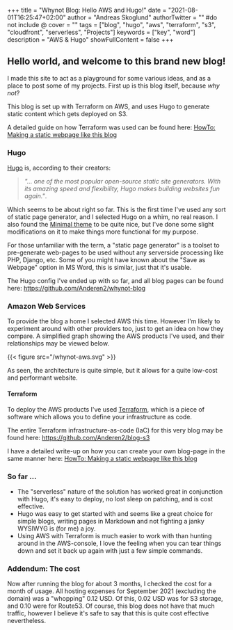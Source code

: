 +++
title = "Whynot Blog: Hello AWS and Hugo!"
date = "2021-08-01T16:25:47+02:00"
author = "Andreas Skoglund"
authorTwitter = "" #do not include @
cover = ""
tags = ["blog", "hugo", "aws", "terraform", "s3", "cloudfront", "serverless", "Projects"]
keywords = ["key", "word"]
description = "AWS & Hugo"
showFullContent = false
+++

## Hello world, and welcome to this brand new blog!
I made this site to act as a playground for some various ideas, and as a place to post some of my projects. First up is this blog itself, because *why not*?

This blog is set up with Terraform on AWS, and uses Hugo to generate static content which gets deployed on S3.

A detailed guide on how Terraform was used can be found here: [HowTo: Making a static webpage like this blog](/posts/making-a-static-website/)

### Hugo 
[Hugo](https://gohugo.io/) is, according to their creators: 
> *"... one of the most popular open-source static site generators. With its amazing speed and flexibility, Hugo makes building websites fun again."*. 

Which seems to be about right so far. This is the first time I've used any sort of static page generator, and I selected Hugo on a whim, no real reason. I also found the [Minimal theme](https://github.com/calintat/minimal) to be quite nice, but I've done some slight modifications on it to make things more functional for my purpose. 

For those unfamiliar with the term, a "static page generator" is a toolset to pre-generate web-pages to be used without any serverside processing like PHP, Django, etc. Some of you might have known about the "Save as Webpage" option in MS Word, this is similar, just that it's usable. 

The Hugo config I've ended up with so far, and all blog pages can be found here: https://github.com/Anderen2/whynot-blog

### Amazon Web Services
To provide the blog a home I selected AWS this time. However I'm likely to experiment around with other providers too, just to get an idea on how they compare. A simplified graph showing the AWS products I've used, and their relationships may be viewed below. 

{{< figure src="/whynot-aws.svg" >}}

As seen, the architecture is quite simple, but it allows for a quite low-cost and performant website. 

#### Terraform
To deploy the AWS products I've used [Terraform](https://www.terraform.io/), which is a piece of software which allows you to define your infrastructure as code. 

The entire Terraform infrastructure-as-code (IaC) for this very blog may be found here: https://github.com/Anderen2/blog-s3

I have a detailed write-up on how you can create your own blog-page in the same manner here: [HowTo: Making a static webpage like this blog](/posts/making-a-static-website/)

### So far ...

- The "serverless" nature of the solution has worked great in conjunction with Hugo, it's easy to deploy, no lost sleep on patching, and is cost effective. 
- Hugo was easy to get started with and seems like a great choice for simple blogs, writing pages in Markdown and not fighting a janky WYSIWYG is (for me) a joy.
- Using AWS with Terraform is much easier to work with than hunting around in the AWS-console, I love the feeling when you can tear things down and set it back up again with just a few simple commands. 

### Addendum: The cost
Now after running the blog for about 3 months, I checked the cost for a month of usage. All hosting expenses for September 2021 (excluding the domain) was a "whopping" 0.12 USD. Of this, 0.02 USD was for S3 storage, and 0.10 were for Route53. Of course, this blog does not have that much traffic, however I believe it's safe to say that this is quite cost effective nevertheless. 